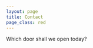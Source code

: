 ```yaml
---
layout: page
title: Contact
page_class: red
---
```


<div class="big-text">
  Which door shall we open today?
</div>